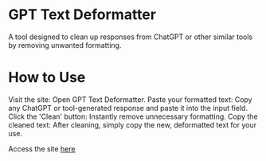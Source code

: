 # GPT Text Deformatter
A tool designed to clean up responses from ChatGPT or other similar tools by removing unwanted formatting.

# How to Use
Visit the site: Open GPT Text Deformatter.
Paste your formatted text: Copy any ChatGPT or tool-generated response and paste it into the input field.
Click the 'Clean' button: Instantly remove unnecessary formatting.
Copy the cleaned text: After cleaning, simply copy the new, deformatted text for your use.

Access the site [here](https://dcoder206.github.io/gpt-text-deformatter/)
